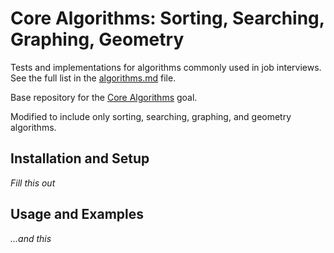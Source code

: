 # Core Algorithms: Sorting, Searching, Graphing, Geometry

Tests and implementations for algorithms commonly used in job interviews. See the full list in the [algorithms.md](algorithms.md) file.

Base repository for the [Core Algorithms](http://jsdev.learnersguild.org/goals/123) goal.

Modified to include only sorting, searching, graphing, and geometry algorithms.

## Installation and Setup

_Fill this out_

## Usage and Examples

_...and this_
